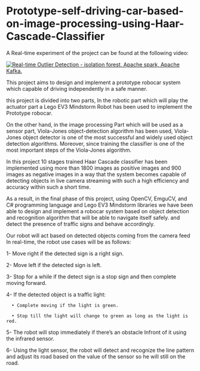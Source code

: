 # Prototype-self-driving-car-based-on-image-processing-using-Haar-Cascade-Classifier

A Real-time experiment of the project can be found at the following video:

[![Real-time Outlier Detection - isolation forest, Apache spark, Apache Kafka.](https://i.ytimg.com/vi/GzZE9N7hpeM/maxresdefault.jpg)](https://youtu.be/GzZE9N7hpeM)


This project aims to design and implement a prototype robocar system which capable of driving independently in a safe manner.

this project is divided into two parts, In the robotic part which will play the actuator part a Lego EV3 Mindstorm Robot has been used to implement the Prototype robocar.

On the other hand, in the image processing Part which will be used as a sensor part, Viola-Jones object-detection algorithm has been used, Viola-Jones object detector is one of the most successful and widely used object detection  algorithms. Moreover, since training the classifier is one of the most important steps of the Viola-Jones algorithm.

In this project 10 stages trained Haar Cascade classifier has been implemented using more than 1800 images as positive images and 900 images as negative images in a way that the system becomes capable of detecting objects in live camera streaming with such a high efficiency and accuracy within such a short time. 

As a result, in the final phase of this project, using OpenCV, EmguCV, and C# programming language and Lego EV3 Mindstorm libraries we have been able to design and implement a robocar system based on object detection and recognition algorithm that will be able to navigate itself safely. and detect the presence of traffic signs and behave accordingly.

Our robot will act based on detected objects coming from the camera feed In real-time, the robot use cases will be as follows:

1- Move right if the detected sign is a right sign.

2- Move left if the detected sign is left.

3- Stop for a while if the detect sign is a stop sign and then complete moving forward.

4- If the detected object is a traffic light:

      • Complete moving if the light is green.
  
      • Stop till the light will change to green as long as the light is red.

5- The robot will stop immediately if there’s an obstacle Infront of it using the infrared sensor.

6- Using the light sensor, the robot will detect and recognize the line pattern and adjust its road based on the value of the sensor so he will still on the road.
